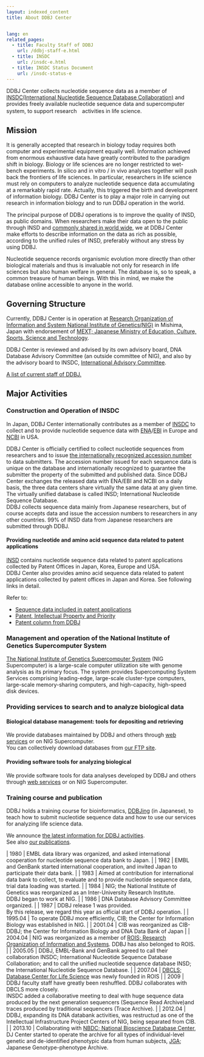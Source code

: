 ```yaml
---
layout: indexed_content
title: About DDBJ Center


lang: en
related_pages:
  - title: Faculty Staff of DDBJ
    url: /ddbj-staff-e.html
  - title: INSDC
    url: /insdc-e.html
  - title: INSDC Status Document
    url: /insdc-status-e
---
```


DDBJ Center collects nucleotide sequence data as a member of [INSDC(International Nucleotide Sequence Database Collaboration)](http://www.insdc.org/) and provides freely available nucleotide sequence data and supercomputer system, to support research　activities in life science.


## Mission <a name="mission"></a>

It is generally accepted that research in biology today requires both
computer and experimental equipment equally well. Information achieved
from enormous exhaustive data have greatly contributed to the paradigm
shift in biology. Biology or life sciences are no longer restricted to
wet-bench experiments. In silico and in vitro / in vivo analyses
together will push back the frontiers of life sciences. In particular,
researchers in life science must rely on computers to analyze nucleotide
sequence data accumulating at a remarkably rapid rate. Actually, this
triggered the birth and development of information biology. DDBJ Center
is to play a major role in carrying out research in information biology
and to run DDBJ operation in the world.

The principal purpose of DDBJ operations is to improve the quality of
INSD, as public domains. When researchers make their data open to the
public through INSD and [commonly shared in world
wide](/policies-e.html#copyright), we at DDBJ Center make efforts to
describe information on the data as rich as possible, according to the
unified rules of INSD, preferably without any stress by using DDBJ.

Nucleotide sequence records organismic evolution more directly than
other biological materials and thus is invaluable not only for research
in life sciences but also human welfare in general. The database is, so
to speak, a common treasure of human beings. With this in mind, we make
the database online accessible to anyone in the world.



## Governing Structure <a name="governing"></a>

Currently, DDBJ Center is in operation at [Research Organization of
Information and System National Institute of
Genetics(NIG)](https://www.nig.ac.jp/nig/) in Mishima, Japan with
endorsement of [MEXT; Japanese Ministry of Education, Culture, Sports,
Science and Technology](http://www.mext.go.jp/en/).

DDBJ Center is reviewed and advised by its own advisory board, DNA
Database Advisory Committee (an outside committee of NIG), and also by
the advisory board to INSDC, [International Advisory
Committee](/insdc-e.html#iac).

[A list of current staff of DDBJ.](/ddbj-staff-e.html)



## Major Activities <a name="activity"></a>


### Construction and Operation of INSDC <a name="insd"></a>

In Japan, DDBJ Center internationally contributes as a member of
[INSDC](/insdc-e.html) to collect and to provide nucleotide sequence
data with [ENA](https://www.ebi.ac.uk/ena)/[EBI](https://www.ebi.ac.uk/)
in Europe and [NCBI](https://www.ncbi.nlm.nih.gov/) in USA.

DDBJ Center is officially certified to collect nucleotide sequences from
researchers and to issue [the internationally recognized accession
number](/documents/accessions-e.html) to data submitters. The accession number issued
for each sequence data is unique on the database and internationally
recognized to guarantee the submitter the property of the submitted and
published data. Since DDBJ Center exchanges the released data with
ENA/EBI and NCBI on a daily basis, the three data centers share
virtually the same data at any given time. The virtually unified
database is called INSD; International Nucleotide Sequence Database.  
DDBJ collects sequence data mainly from Japanese researchers, but of
course accepts data and issue the accession numbers to researchers in
any other countries. 99% of INSD data from Japanese researchers are
submitted through DDBJ.

#### Providing nucleotide and amino acid sequence data related to patent applications <a name="pat"></a>

[INSD](/insdc.html#insd) contains nucleotide sequence data related to
patent applications collected by Patent Offices in Japan, Korea, Europe
and USA.  
DDBJ Center also provides amino acid sequence data related to patent
applications collected by patent offices in Japan and Korea. See
following links in detail.  

Refer to:

  - [Sequence data included in patent
    applications](/ddbj/patent-data-e.html)
  - [Patent, Intellectual Property and
    Priority](/policies-e.html#ownership)
  - [Patent column from DDBJ](/activities/patent-e.html)



### Management and operation of the National Institute of Genetics Supercomputer System <a name="supercom"></a>

[The National Institute of Genetics Supercomputer
System](https://sc.ddbj.nig.ac.jp/en) (NIG Supercomputer) is a
large-scale computer utilization site with genome analysis as its
primary focus. The system provides Supercomputing System Services
comprising leading-edge, large-scale cluster-type computers, large-scale
memory-sharing computers, and high-capacity, high-speed disk devices.


### Providing services to search and to analyze biological data <a name="Providing_services_to_search_and_to_analyze_biological_data"></a>

#### Biological database management: tools for depositing and retrieving <a name="Biological_database_management__tools_for_depositing_and_retrieving"></a>

We provide databases maintained by DDBJ and others through [web
services](/services/) or on NIG Supercomputer.  
You can collectively download databases from [our FTP
site](/services/).

#### Providing software tools for analyzing biological  <a name="Providing_software_tools_for_analyzing_biological_data"></a>

We provide software tools for data analyses developed by DDBJ and others
through [web services](/services-e.html) or on NIG Supercomputer.



### Training course and publication <a name="Training_course_and_publication"></a>

DDBJ holds a training course for bioinformatics,
[DDBJing](/activities/index.html) (in Japanese), to teach how to submit
nucleotide sequence data and how to use our services for analyzing life
science data.

We announce [the latest information for DDBJ
activities](/news/en/index-e.html).  
See also [our publications](/activities/index.html).



| 1980 | EMBL data library was organized, and asked international cooperation for nucleotide sequence data bank to Japan. |
| 1982 | EMBL and GenBank started international cooperation, and invited Japan to participate their data bank. |
| 1983 | Aimed at contribution for international data bank to collect, to evaluate and to provide nucleotide sequence data, trial data loading was started. |
| 1984 | NIG; the National Institute of Genetics was reorganized as an Inter-University Research Institute.<br>DDBJ began to work at NIG. |
| 1986 | DNA Database Advisory Committee organized. |
| 1987 | DDBJ release 1 was provided.<br>By this release, we regard this year as official start of DDBJ operation. |
| 1995.04 | To operate DDBJ more efficiently, CIB; the Center for Information Biology was established in NIG. |
| 2001.04 | CIB was reorganized as CIB-DDBJ; the Center for Information Biology and DNA Data Bank of Japan |
| 2004.04 | NIG was reorganized as a member of [ROIS; Research Organization of Information and Systems](https://www.rois.ac.jp/). DDBJ has also belonged to ROIS. |
| 2005.05 | DDBJ, EMBL-Bank and GenBank agreed to call their collaboration INSDC; International Nucleotide Sequence Database Collaboration; and to call the unified nucleotide sequence database INSD; the International Nucleotide Sequence Database. |
| 2007.04 | [DBCLS; Database Center for Life Science](http://dbcls.rois.ac.jp/en/) was newly founded in ROIS |
| 2009 | DDBJ faculty staff have greatly been reshuffled. DDBJ collaborates with DBCLS more closely.<br>INSDC added a collaborative meeting to deal with huge sequence data produced by the next generation sequencers (Sequence Read Archive)and traces produced by traditional sequencers (Trace Archive). |
| 2012.04 | DDBJ, expanding its DNA databank activities, was restructud as one of the Intellectual Infrastructure Project Centers of NIG, being separated from CIB. |
| 2013.10 | Collaborating with [NBDC; National Bioscience Database Center](https://biosciencedbc.jp/en/), DJ Center started to operate the archive for all types of individual-level genetic and de-identified phenotypic data from human subjects, [JGA](/jga/index-e.html); Japanese Genotype-phenotype Archive. 

